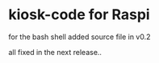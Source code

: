 # kiosk-code for Raspi
for the bash shell
added source file in v0.2

all fixed in the next release..
